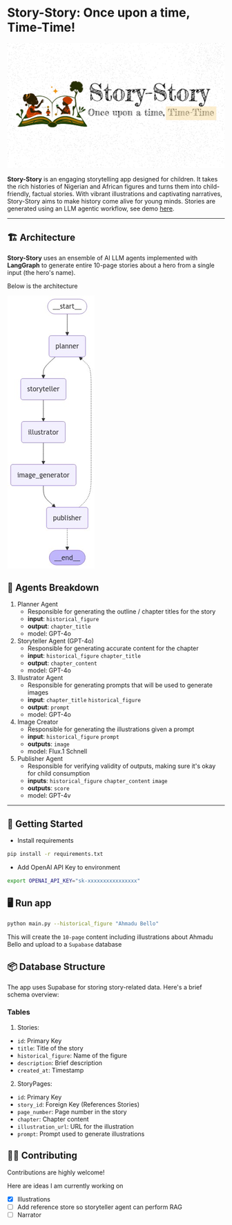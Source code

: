 # Story-Story: Once upon a time, Time-Time!

![](thumbnail.png)

**Story-Story** is an engaging storytelling app designed for children. It takes the rich histories of Nigerian and African figures and turns them into child-friendly, factual stories. With vibrant illustrations and captivating narratives, Story-Story aims to make history come alive for young minds. Stories are generated using an LLM agentic workflow, see demo [here](https://naija-heroes.vercel.app).

---

## 🏗️ Architecture

**Story-Story** uses an ensemble of AI LLM agents implemented with **LangGraph** to generate entire 10-page stories about a hero from a single input (the hero's name).

Below is the architecture

![](arch.png)

## 🤖 Agents Breakdown

1. Planner Agent
   - Responsible for generating the outline / chapter titles for the story
   - **input**: `historical_figure`
   - **output**: `chapter_title`
   - model: GPT-4o
2. Storyteller Agent (GPT-4o)
   - Responsible for generating accurate content for the chapter
   - **input**: `historical_figure` `chapter_title`
   - **output**: `chapter_content`
   - model: GPT-4o
3. Illustrator Agent
   - Responsible for generating prompts that will be used to generate images
   - **input**: `chapter_title` `historical_figure`
   - **output**: `prompt`
   - model: GPT-4o
4. Image Creator
   - Responsible for generating the illustrations given a prompt
   - **input**: `historical_figure` `prompt`
   - **outputs**: `image`
   - model: Flux.1 Schnell
5. Publisher Agent
   - Responsible for verifying validity of outputs, making sure it's okay for child consumption
   - **inputs**: `historical_figure` `chapter_content` `image`
   - **outputs**: `score`
   - model: GPT-4v

---

## 🚀 Getting Started
- Install requirements
```bash
pip install -r requirements.txt
```

- Add OpenAI API Key to environment
```bash
export OPENAI_API_KEY="sk-xxxxxxxxxxxxxxxx"  
```

## 🖥️ Run app
```bash
python main.py --historical_figure "Ahmadu Bello"
```
This will create the `10-page` content including illustrations about Ahmadu Bello and upload to a `Supabase` database

## 📦 Database Structure

The app uses Supabase for storing story-related data. Here's a brief schema overview:

### Tables
1. Stories:

- `id`: Primary Key
- `title`: Title of the story
- `historical_figure`: Name of the figure
- `description`: Brief description
- `created_at`: Timestamp

2. StoryPages:

- `id`: Primary Key
- `story_id`: Foreign Key (References Stories)
- `page_number`: Page number in the story
- `chapter`: Chapter content
- `illustration_url`: URL for the illustration
- `prompt`: Prompt used to generate illustrations

## 🤝🏾 Contributing
Contributions are highly welcome! 

Here are ideas I am currently working on
- [x] Illustrations
- [ ] Add reference store so storyteller agent can perform RAG
- [ ] Narrator
